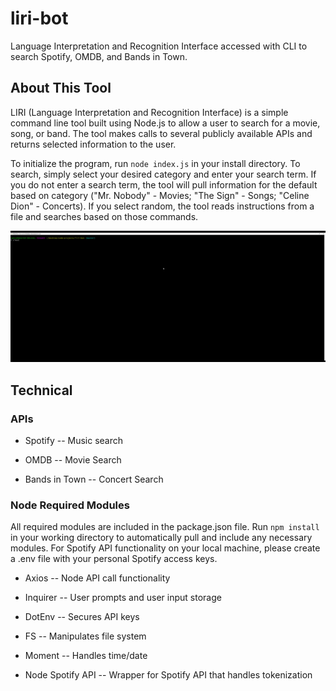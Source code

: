 # liri-bot

Language Interpretation and Recognition Interface accessed with CLI to search Spotify, OMDB, and Bands in Town.

## About This Tool

LIRI (Language Interpretation and Recognition Interface) is a simple command line tool built using Node.js to allow a user to search for a movie, song, or band. The tool makes calls to several publicly available APIs and returns selected information to the user.

To initialize the program, run `node index.js` in your install directory. To search, simply select your desired category and enter your search term. If you do not enter a search term, the tool will pull information for the default based on category ("Mr. Nobody" - Movies; "The Sign" - Songs; "Celine Dion" - Concerts). If you select random, the tool reads instructions from a file and searches based on those commands.

![demo gif](https://github.com/magiama9/liri-bot/blob/master/assets/demo/liri_demo.gif)

## Technical

### APIs

* Spotify -- Music search

* OMDB -- Movie Search

* Bands in Town -- Concert Search

### Node Required Modules

All required modules are included in the package.json file. Run `npm install` in your working directory to automatically pull and include any necessary modules. For Spotify API functionality on your local machine, please create a .env file with your personal Spotify access keys.

* Axios -- Node API call functionality

* Inquirer -- User prompts and user input storage

* DotEnv -- Secures API keys

* FS -- Manipulates file system

* Moment -- Handles time/date

* Node Spotify API -- Wrapper for Spotify API that handles tokenization
